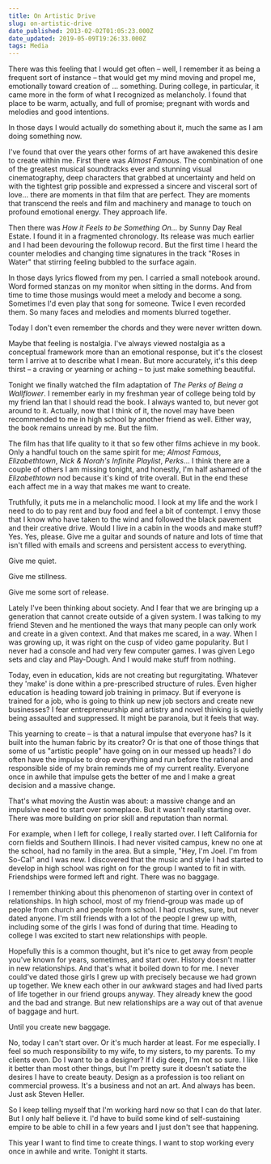 ```yaml
---
title: On Artistic Drive
slug: on-artistic-drive
date_published: 2013-02-02T01:05:23.000Z
date_updated: 2019-05-09T19:26:33.000Z
tags: Media
---
```


There was this feeling that I would get often – well, I remember it as being a frequent sort of instance – that would get my mind moving and propel me, emotionally toward creation of ... something. During college, in particular, it came more in the form of what I recognized as melancholy. I found that place to be warm, actually, and full of promise; pregnant with words and melodies and good intentions.

In those days I would actually do something about it, much the same as I am doing something now.

I've found that over the years other forms of art have awakened this desire to create within me. First there was *Almost Famous*. The combination of one of the greatest musical soundtracks ever and stunning visual cinematography, deep characters that grabbed at uncertainty and held on with the tightest grip possible and expressed a sincere and visceral sort of love... there are moments in that film that are perfect. They are moments that transcend the reels and film and machinery and manage to touch on profound emotional energy. They approach life.

Then there was *How it Feels to be Something On...* by Sunny Day Real Estate. I found it in a fragmented chronology. Its release was much earlier and I had been devouring the followup record. But the first time I heard the counter melodies and changing time signatures in the track "Roses in Water" that stirring feeling bubbled to the surface again.

In those days lyrics flowed from my pen. I carried a small notebook around. Word formed stanzas on my monitor when sitting in the dorms. And from time to time those musings would meet a melody and become a song. Sometimes I'd even play that song for someone. Twice I even recorded them. So many faces and melodies and moments blurred together.

Today I don't even remember the chords and they were never written down.

Maybe that feeling is nostalgia. I've always viewed nostalgia as a conceptual framework more than an emotional response, but it's the closest term I arrive at to describe what I mean. But more accurately, it's this deep thirst – a craving or yearning or aching – to just make something beautiful.

Tonight we finally watched the film adaptation of *The Perks of Being a Wallflower*. I remember early in my freshman year of college being told by my friend Ian that I should read the book. I always wanted to, but never got around to it. Actually, now that I think of it, the novel may have been recommended to me in high school by another friend as well. Either way, the book remains unread by me. But the film.

The film has that life quality to it that so few other films achieve in my book. Only a handful touch on the same spirit for me; *Almost Famous*, *Elizabethtown*, *Nick & Norah's Infinite Playlist*, *Perks*... I think there are a couple of others I am missing tonight, and honestly, I'm half ashamed of the *Elizabethtown* nod because it's kind of trite overall. But in the end these each affect me in a way that makes me want to create.

Truthfully, it puts me in a melancholic mood. I look at my life and the work I need to do to pay rent and buy food and feel a bit of contempt. I envy those that I know who have taken to the wind and followed the black pavement and their creative drive. Would I live in a cabin in the woods and make stuff? Yes. Yes, please. Give me a guitar and sounds of nature and lots of time that isn't filled with emails and screens and persistent access to everything.

Give me quiet.

Give me stillness.

Give me some sort of release.

Lately I've been thinking about society. And I fear that we are bringing up a generation that cannot create outside of a given system. I was talking to my friend Steven and he mentioned the ways that many people can only work and create in a given context. And that makes me scared, in a way. When I was growing up, it was right on the cusp of video game popularity. But I never had a console and had very few computer games. I was given Lego sets and clay and Play-Dough. And I would make stuff from nothing.

Today, even in education, kids are not creating but regurgitating. Whatever they 'make' is done within a pre-prescribed structure of rules. Even higher education is heading toward job training in primacy. But if everyone is trained for a job, who is going to think up new job sectors and create new businesses? I fear entrepreneurship and artistry and novel thinking is quietly being assaulted and suppressed. It might be paranoia, but it feels that way.

This yearning to create – is that a natural impulse that everyone has? Is it built into the human fabric by its creator? Or is that one of those things that some of us "artistic people" have going on in our messed up heads? I do often have the impulse to drop everything and run before the rational and responsible side of my brain reminds me of my current reality. Everyone once in awhile that impulse gets the better of me and I make a great decision and a massive change.

That's what moving the Austin was about: a massive change and an impulsive need to start over someplace. But it wasn't really starting over. There was more building on prior skill and reputation than normal.

For example, when I left for college, I really started over. I left California for corn fields and Southern Illinois. I had never visited campus, knew no one at the school, had no family in the area. But a simple, "Hey, I'm Joel. I'm from So-Cal" and I was new. I discovered that the music and style I had started to develop in high school was right on for the group I wanted to fit in with. Friendships were formed left and right. There was no baggage.

I remember thinking about this phenomenon of starting over in context of relationships. In high school, most of my friend-group was made up of people from church and people from school. I had crushes, sure, but never dated anyone. I'm still friends with a lot of the people I grew up with, including some of the girls I was fond of during that time. Heading to college I was excited to start new relationships with people.

Hopefully this is a common thought, but it's nice to get away from people you've known for years, sometimes, and start over. History doesn't matter in new relationships. And that's what it boiled down to for me. I never could've dated those girls I grew up with precisely because we had grown up together. We knew each other in our awkward stages and had lived parts of life together in our friend groups anyway. They already knew the good and the bad and strange. But new relationships are a way out of that avenue of baggage and hurt.

Until you create new baggage.

No, today I can't start over. Or it's much harder at least. For me especially. I feel so much responsibility to my wife, to my sisters, to my parents. To my clients even. Do I want to be a designer? If I dig deep, I'm not so sure. I like it better than most other things, but I'm pretty sure it doesn't satiate the desires I have to create beauty. Design as a profession is too reliant on commercial prowess. It's a business and not an art. And always has been. Just ask Steven Heller.

So I keep telling myself that I'm working hard now so that I can do that later. But I only half believe it. I'd have to build some kind of self-sustaining empire to be able to chill in a few years and I just don't see that happening.

This year I want to find time to create things. I want to stop working every once in awhile and write. Tonight it starts.
